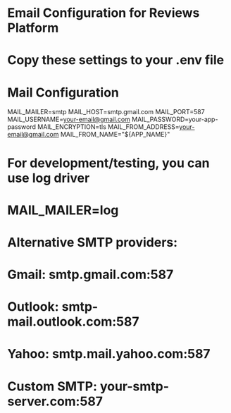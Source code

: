 # Email Configuration for Reviews Platform
# Copy these settings to your .env file

# Mail Configuration
MAIL_MAILER=smtp
MAIL_HOST=smtp.gmail.com
MAIL_PORT=587
MAIL_USERNAME=your-email@gmail.com
MAIL_PASSWORD=your-app-password
MAIL_ENCRYPTION=tls
MAIL_FROM_ADDRESS=your-email@gmail.com
MAIL_FROM_NAME="${APP_NAME}"

# For development/testing, you can use log driver
# MAIL_MAILER=log

# Alternative SMTP providers:
# Gmail: smtp.gmail.com:587
# Outlook: smtp-mail.outlook.com:587
# Yahoo: smtp.mail.yahoo.com:587
# Custom SMTP: your-smtp-server.com:587
